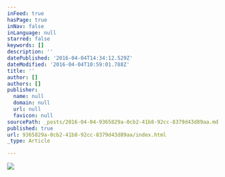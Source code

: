 ```yaml
---
inFeed: true
hasPage: true
inNav: false
inLanguage: null
starred: false
keywords: []
description: ''
datePublished: '2016-04-04T14:34:12.529Z'
dateModified: '2016-04-04T10:59:01.788Z'
title: ''
author: []
authors: []
publisher:
  name: null
  domain: null
  url: null
  favicon: null
sourcePath: _posts/2016-04-04-9365829a-0cb2-41b8-92cc-8379d43d89aa.md
published: true
url: 9365829a-0cb2-41b8-92cc-8379d43d89aa/index.html
_type: Article

---
```

![](https://the-grid-user-content.s3-us-west-2.amazonaws.com/d7291453-749c-49d2-a182-95696e60c78d.jpg)